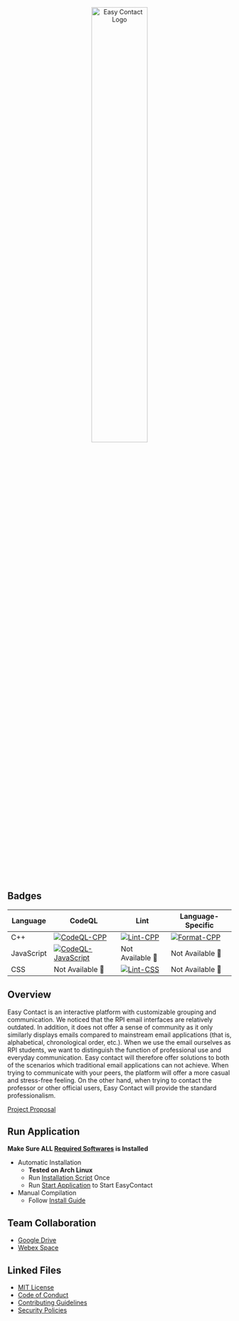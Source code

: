 <p align="center">
  <img src="https://github.com/RCOS-EasyContact/EasyContact/blob/R-MAIN/.FILES/LOGO/LOGO_NEW_SVG.svg" width="50%" title="Easy Contact Logo">
</p>

## Badges
| Language | CodeQL | Lint | Language-Specific |
| -------- | ------ | ---- | ----------------- |
| C++ | [![CodeQL-CPP](https://github.com/RCOS-EasyContact/EasyContact/actions/workflows/CodeQL(CPP).yml/badge.svg)](https://github.com/RCOS-EasyContact/EasyContact/actions/workflows/CodeQL(CPP).yml) | [![Lint-CPP](https://github.com/RCOS-EasyContact/EasyContact/actions/workflows/Lint(CPP).yml/badge.svg)](https://github.com/RCOS-EasyContact/EasyContact/actions/workflows/Lint(CPP).yml) | [![Format-CPP](https://github.com/RCOS-EasyContact/EasyContact/actions/workflows/Format(CPP).yml/badge.svg)](https://github.com/RCOS-EasyContact/EasyContact/actions/workflows/Format(CPP).yml) |
| JavaScript | [![CodeQL-JavaScript](https://github.com/RCOS-EasyContact/EasyContact/actions/workflows/CodeQL(JavaScript).yml/badge.svg)](https://github.com/RCOS-EasyContact/EasyContact/actions/workflows/CodeQL(JavaScript).yml) | Not Available :no_entry_sign: | Not Available :no_entry_sign: |
| CSS | Not Available :no_entry_sign: | [![Lint-CSS](https://github.com/RCOS-EasyContact/EasyContact/actions/workflows/Lint(CSS).yml/badge.svg)](https://github.com/RCOS-EasyContact/EasyContact/actions/workflows/Lint(CSS).yml) | Not Available :no_entry_sign: |

<!--
[![Github All Releases](https://img.shields.io/github/downloads/RCOS-EasyContact/EasyContact/total.svg)]()
-->

## Overview

Easy Contact is an interactive platform with customizable grouping and communication. We noticed that the RPI email interfaces are relatively outdated. In addition, it does not offer a sense of community as it only similarly displays emails compared to mainstream email applications (that is, alphabetical, chronological order, etc.). When we use the email ourselves as RPI students, we want to distinguish the function of professional use and everyday communication. Easy contact will therefore offer solutions to both of the scenarios which traditional email applications can not achieve. When trying to communicate with your peers, the platform will offer a more casual and stress-free feeling. On the other hand, when trying to contact the professor or other official users, Easy Contact will provide the standard professionalism.

[Project Proposal](.FILES/PROPOSAL/FALL2021.pdf)

## Run Application

**Make Sure ALL [Required Softwares](.FILES/WIKI/INSTALL-GUIDE.md#required-softwares) is Installed**
- Automatic Installation
  - **Tested on Arch Linux**
  - Run [Installation Script](.FILES/INSTALL.sh) Once
  - Run [Start Application](.FILES/STARTUP.sh) to Start EasyContact
- Manual Compilation
  - Follow [Install Guide](.FILES/WIKI/INSTALL-GUIDE.md)

## Team Collaboration

- [Google Drive](https://drive.google.com/drive/folders/1PN4iRY6Ssj9KtPzD5J1Yq-yM3hU2hdww?usp=sharing)
- [Webex Space]()

## Linked Files

- [MIT License](LICENSE.md)
- [Code of Conduct](.github/CODE_OF_CONDUCT.md)
- [Contributing Guidelines](.github/CONTRIBUTING.md)
- [Security Policies](.github/SECURITY.md)

